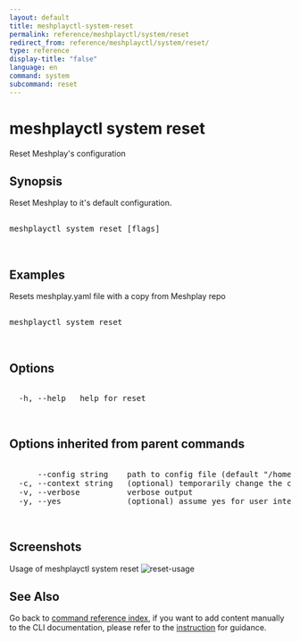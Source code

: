 ```yaml
---
layout: default
title: meshplayctl-system-reset
permalink: reference/meshplayctl/system/reset
redirect_from: reference/meshplayctl/system/reset/
type: reference
display-title: "false"
language: en
command: system
subcommand: reset
---
```


# meshplayctl system reset

Reset Meshplay's configuration

## Synopsis

Reset Meshplay to it's default configuration.
<pre class='codeblock-pre'>
<div class='codeblock'>
meshplayctl system reset [flags]

</div>
</pre> 

## Examples

Resets meshplay.yaml file with a copy from Meshplay repo
<pre class='codeblock-pre'>
<div class='codeblock'>
meshplayctl system reset

</div>
</pre> 

## Options

<pre class='codeblock-pre'>
<div class='codeblock'>
  -h, --help   help for reset

</div>
</pre>

## Options inherited from parent commands

<pre class='codeblock-pre'>
<div class='codeblock'>
      --config string    path to config file (default "/home/runner/.meshplay/config.yaml")
  -c, --context string   (optional) temporarily change the current context.
  -v, --verbose          verbose output
  -y, --yes              (optional) assume yes for user interactive prompts.

</div>
</pre>

## Screenshots

Usage of meshplayctl system reset
![reset-usage](/assets/img/meshplayctl/reset.png)

## See Also

Go back to [command reference index](/reference/meshplayctl/), if you want to add content manually to the CLI documentation, please refer to the [instruction](/project/contributing/contributing-cli#preserving-manually-added-documentation) for guidance.

